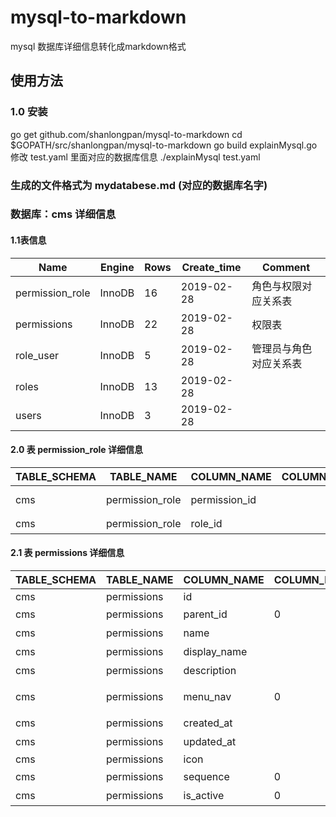 # mysql-to-markdown
mysql 数据库详细信息转化成markdown格式
## 使用方法
### 1.0 安装
  go get github.com/shanlongpan/mysql-to-markdown
  cd $GOPATH/src/shanlongpan/mysql-to-markdown
  go build explainMysql.go
  修改  test.yaml 里面对应的数据库信息
  ./explainMysql test.yaml
  
### 生成的文件格式为 mydatabese.md (对应的数据库名字)

### 数据库：cms 详细信息
#### 1.1表信息
| Name| Engine | Rows | Create_time| Comment|
| ---- | ---- | ---- |---- |---- |
|permission\_role|InnoDB|16|2019-02-28|角色与权限对应关系表|
|permissions|InnoDB|22|2019-02-28|权限表|
|role\_user|InnoDB|5|2019-02-28|管理员与角色对应关系表|
|roles|InnoDB|13|2019-02-28||
|users|InnoDB|3|2019-02-28||
#### 2.0 表 permission\_role 详细信息
| TABLE_SCHEMA| TABLE_NAME | COLUMN_NAME | COLUMN_DEFAULT| COLUMN_TYPE|COLUMN_KEY|COLUMN_COMMENT|
| ---- | ---- | ---- |---- |---- |----|---- | 
|cms|permission\_role|permission\_id||int(10) unsigned|PRI|权限ID|
|cms|permission\_role|role\_id||int(11)|PRI|角色ID|
#### 2.1 表 permissions 详细信息
| TABLE_SCHEMA| TABLE_NAME | COLUMN_NAME | COLUMN_DEFAULT| COLUMN_TYPE|COLUMN_KEY|COLUMN_COMMENT|
| ---- | ---- | ---- |---- |---- |----|---- | 
|cms|permissions|id||int(11)|PRI||
|cms|permissions|parent\_id|0|int(11)||父id|
|cms|permissions|name||varchar(255)||权限名称|
|cms|permissions|display\_name||varchar(255)||显示名称|
|cms|permissions|description||varchar(255)||备注|
|cms|permissions|menu\_nav|0|tinyint(1)||是否是菜单项 1 是项0不是|
|cms|permissions|created\_at||timestamp||创建时间|
|cms|permissions|updated\_at||timestamp||更新时间|
|cms|permissions|icon||varchar(50)|||
|cms|permissions|sequence|0|tinyint(4)||由大到小排序|
|cms|permissions|is\_active|0|tinyint(4)||0使用，1删除|
